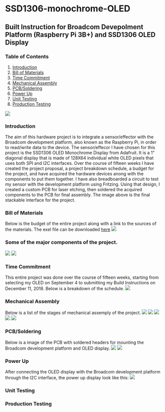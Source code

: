 # SSD1306-monochrome-OLED

## Built Instruction for Broadcom Devepolment Platform (Raspberry Pi 3B+) and SSD1306 OLED Display

### Table of Contents
1. [Introduction](#introduction)
2. [Bill of Materials](#bill-of-materials) 
3. [Time Commitment](#time-commitment)
4. [Mechanical Assembly](#mechanical-assembly)
5. [PCB/Soldering](#pcb-/-soldering)
6. [Power Up](#power-up)
7. [Unit Testing](#unit-testing)
8. [Production Testing](#production-testing)

![](https://github.com/dchristie75/SSD1306-Monochrome-OLED/blob/master/images/stackable.jpg)

### Introduction
The aim of this hardware project is to integrate a sensor/effector with the Broadcom development platform, also known as the Raspberry Pi, in order to read/write data to the device. The sensor/effecor I have chosen for this project is the SSD1306 OLED Monochrome Display from Adafruit. It is a 1" diagonal display that is made of 128X64 individual white OLED pixels that uses both SPI and I2C interfaces. Over the course of fifteen weeks I have created the project proposal, a project breakdown schedule, a budget for the project, and have acquired the hardware devices anong with the components to put them together. I have also breadboarded a circuit to test my sensor with the development platform using Fritzing. Using that design, I created a custom PCB for laser etching, then soldered the acquired components to the PCB for final assembly. The image above is the final stackable interface for the project. 

### Bill of Materials
Below is the budget of the entire project along with a link to the sources of the materials. The exel file can be downloaded [here](https://github.com/dchristie75/SSD1306-Monochrome-OLED/blob/master/Documentation/Hardware_Production_Budget.xlsx)
![](https://github.com/dchristie75/SSD1306-Monochrome-OLED/blob/master/images/budget.PNG)

### Some of the major components of the project. 
![](https://github.com/dchristie75/SSD1306-Monochrome-OLED/blob/master/images/ssd1306.jpg)
![](https://github.com/dchristie75/SSD1306-Monochrome-OLED/blob/master/images/componentskit.jpg)
![]()
![]()

### Time Commitment
This entire project was done over the course of fifteen weeks, starting from selecting my OLED on September 4 to submitting my Build Instructions on December 11, 2018. Below is a breakdown of the schedule.
![](https://github.com/dchristie75/SSD1306-Monochrome-OLED/blob/master/images/project_schedule.PNG)

### Mechanical Assembly
Below is a list of the stages of mechanical assemply of the project.
![](https://github.com/dchristie75/SSD1306-Monochrome-OLED/blob/master/images/pcb.jpg)
![](https://github.com/dchristie75/SSD1306-Monochrome-OLED/blob/master/Index_src/pcbwithheaders1.jpg)
![](https://github.com/dchristie75/SSD1306-Monochrome-OLED/blob/master/images/stackable.jpg)
![](https://github.com/dchristie75/SSD1306-Monochrome-OLED/blob/master/Index_src/stackable1.jpg)
![](https://github.com/dchristie75/SSD1306-Monochrome-OLED/blob/master/Index_src/PiCase.jpg)

### PCB/Soldering
Below is a image of the PCB with soldered headers for mounting the Broadcom development platform and OLED display.
![](https://github.com/dchristie75/SSD1306-Monochrome-OLED/blob/master/Index_src/pcb.jpg)
![](https://github.com/dchristie75/SSD1306-Monochrome-OLED/blob/master/Index_src/pcbwithheaders1.jpg)

### Power Up
After connecting the OLED display with the Broadcom development platform through the I2C interface, the power up display look like this:
![](https://github.com/dchristie75/SSD1306-Monochrome-OLED/blob/master/Index_src/20181113_000239.jpg)

### Unit Testing


### Production Testing


